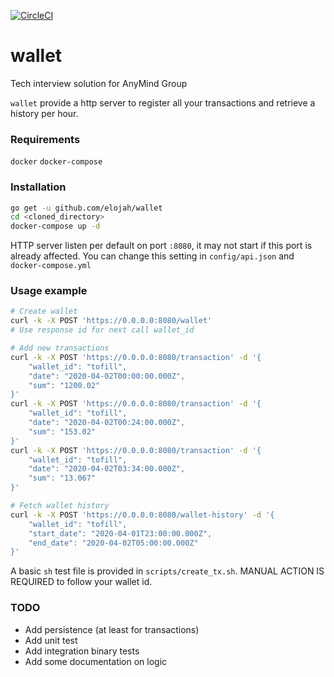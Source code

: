 [![CircleCI](https://circleci.com/github.com/elojah/wallet.svg?style=svg&circle-token=53f826c3f3cd02c2e3c5503c53618a9e1d34a6f0)](https://app.circleci.com/github/Elojah/wallet/pipelines)


# wallet
Tech interview solution for AnyMind Group

`wallet` provide a http server to register all your transactions and retrieve a history per hour.

### Requirements

`docker`
`docker-compose`

### Installation

```sh
go get -u github.com/elojah/wallet
cd <cloned_directory>
docker-compose up -d
```

HTTP server listen per default on port `:8080`, it may not start if this port is already affected.
You can change this setting in `config/api.json` and `docker-compose.yml`

### Usage example

```sh
# Create wallet
curl -k -X POST 'https://0.0.0.0:8080/wallet'
# Use response id for next call wallet_id

# Add new transactions
curl -k -X POST 'https://0.0.0.0:8080/transaction' -d '{
	"wallet_id": "tofill",
	"date": "2020-04-02T00:00:00.000Z",
	"sum": "1200.02"
}'
curl -k -X POST 'https://0.0.0.0:8080/transaction' -d '{
	"wallet_id": "tofill",
	"date": "2020-04-02T00:24:00.000Z",
	"sum": "153.02"
}'
curl -k -X POST 'https://0.0.0.0:8080/transaction' -d '{
	"wallet_id": "tofill",
	"date": "2020-04-02T03:34:00.000Z",
	"sum": "13.067"
}'

# Fetch wallet history
curl -k -X POST 'https://0.0.0.0:8080/wallet-history' -d '{
	"wallet_id": "tofill",
	"start_date": "2020-04-01T23:00:00.000Z",
	"end_date": "2020-04-02T05:00:00.000Z"
}'

```
A basic `sh` test file is provided in `scripts/create_tx.sh`.
MANUAL ACTION IS REQUIRED to follow your wallet id.

### TODO

- Add persistence (at least for transactions)
- Add unit test
- Add integration binary tests
- Add some documentation on logic
